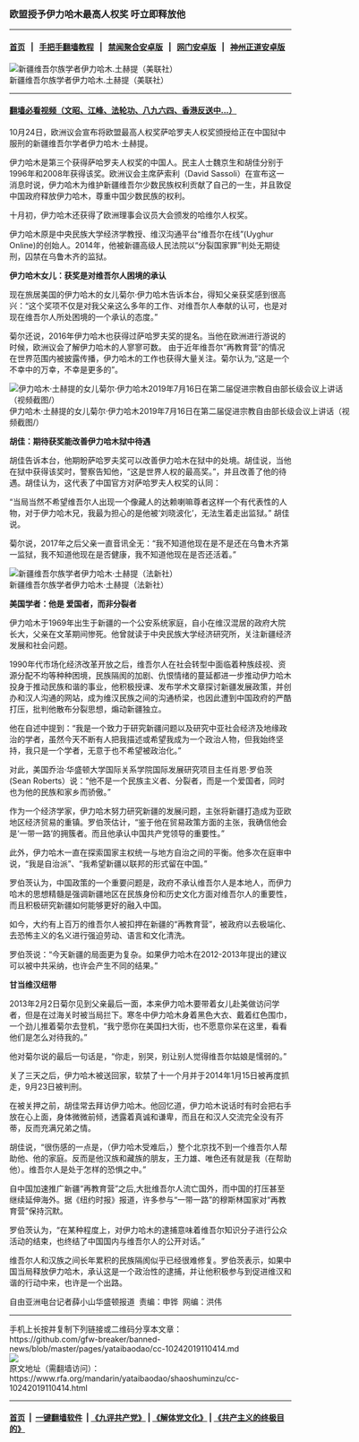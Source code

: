 ### 欧盟授予伊力哈木最高人权奖  吁立即释放他
------------------------

#### [首页](https://github.com/gfw-breaker/banned-news/blob/master/README.md) &nbsp;&nbsp;|&nbsp;&nbsp; [手把手翻墙教程](https://github.com/gfw-breaker/guides/wiki) &nbsp;&nbsp;|&nbsp;&nbsp; [禁闻聚合安卓版](https://github.com/gfw-breaker/bn-android) &nbsp;&nbsp;|&nbsp;&nbsp; [网门安卓版](https://github.com/oGate2/oGate) &nbsp;&nbsp;|&nbsp;&nbsp; [神州正道安卓版](https://github.com/SzzdOgate/update) 



<div id="headerimg">
 <img alt="新疆维吾尔族学者伊力哈木.土赫提（美联社）" src="https://www.rfa.org/mandarin/yataibaodao/shaoshuminzu/cc-10242019110414.html/yt1024b.jpg/@@images/9ca5c88d-e8b1-4916-b7cb-7e61b7509446.jpeg" title="新疆维吾尔族学者伊力哈木.土赫提（美联社）"/>
 <div id="headerimgcontents">
  <div id="headerimgcaption">
   <span>
    新疆维吾尔族学者伊力哈木.土赫提（美联社）
   </span>
   <!-- zoomattribute -->
  </div>
  <!-- headerimgcaption -->
 </div>
 <!-- headerimagecontents -->
</div>

<hr/>


#### [翻墙必看视频（文昭、江峰、法轮功、八九六四、香港反送中...）](https://github.com/gfw-breaker/banned-news/blob/master/pages/links.md)

<div id="storytext">
 <div>
  <div class="slot_header">
  </div>
 </div>
 <p>
  10月24日，欧洲议会宣布将欧盟最高人权奖萨哈罗夫人权奖颁授给正在中国狱中服刑的新疆维吾尔学者伊力哈木·土赫提。
 </p>
 <p>
  伊力哈木是第三个获得萨哈罗夫人权奖的中国人。民主人士魏京生和胡佳分别于1996年和2008年获得该奖。欧洲议会主席萨索利（David Sassoli）在宣布这一消息时说，伊力哈木为维护新疆维吾尔少数民族权利贡献了自己的一生，并且敦促中国政府释放伊力哈木，尊重中国少数民族的权利。
 </p>
 <p>
  十月初，伊力哈木还获得了欧洲理事会议员大会颁发的哈维尔人权奖。
 </p>
 <p>
  伊力哈木原是中央民族大学经济学教授、维汉沟通平台“维吾尔在线”(Uyghur Online)的创始人。2014年，他被新疆高级人民法院以“分裂国家罪”判处无期徒刑，囚禁在乌鲁木齐的监狱。
 </p>
 <p>
 </p>
 <p>
 </p>
 <p>
  <b>
   伊力哈木女儿：获奖是对维吾尔人困境的承认
  </b>
  <b>
  </b>
 </p>
 <p>
  现在旅居美国的伊力哈木的女儿菊尔·伊力哈木告诉本台，得知父亲获奖感到很高兴：“这个奖项不仅是对我父亲这么多年的工作、对维吾尔人奉献的认可，也是对现在维吾尔人所处困境的一个承认的态度。”
 </p>
 <p>
  菊尔还说，2016年伊力哈木也获得过萨哈罗夫奖的提名。当他在欧洲进行游说的时候，欧洲议会了解伊力哈木的人寥寥可数。 由于近年维吾尔“再教育营”的情况在世界范围内被披露传播，伊力哈木的工作也获得大量关注。菊尔认为,“这是一个不幸中的万幸，不幸是更多的”。
 </p>
 <p>
  <div class="image-inline captioned" style="width:622px;">
   <div style="width:622px;">
    <img alt="伊力哈木·土赫提的女儿菊尔·伊力哈木2019年7月16日在第二届促进宗教自由部长级会议上讲话（视频截图/） " src="https://www.rfa.org/mandarin/yataibaodao/shaoshuminzu/cc-10242019110414.html/yt919j.jpg" title="伊力哈木·土赫提的女儿菊尔·伊力哈木2019年7月16日在第二届促进宗教自由部长级会议上讲话（视频截图/）"/>
   </div>
   <div class="image-caption">
    <span style="width:622px;">
     伊力哈木·土赫提的女儿菊尔·伊力哈木2019年7月16日在第二届促进宗教自由部长级会议上讲话（视频截图/）
    </span>
    <span class="copyright">
    </span>
   </div>
  </div>
 </p>
 <p>
  <b>
  </b>
 </p>
 <p>
  <b>
   胡佳：期待获奖能改善伊力哈木狱中待遇
  </b>
  <b>
  </b>
 </p>
 <p>
  胡佳告诉本台，他期盼萨哈罗夫奖可以改善伊力哈木在狱中的处境。胡佳说，当他在狱中获得该奖时，警察告知他，“这是世界人权的最高奖。”，并且改善了他的待遇。胡佳认为，这代表了中国官方对萨哈罗夫人权奖的认同：
 </p>
 <p>
  “当局当然不希望维吾尔人出现一个像藏人的达赖喇嘛尊者这样一个有代表性的人物，对于伊力哈木兄，我最为担心的是他被‘刘晓波化’，无法生着走出监狱。” 胡佳说。
 </p>
 <p>
  菊尔说，2017年之后父亲一直音讯全无：“我不知道他现在是不是还在乌鲁木齐第一监狱，我不知道他现在是否健康，我不知道他现在是否还活着。”
 </p>
 <p>
  <div class="image-inline captioned" style="width:622px;">
   <div style="width:622px;">
    <img alt="新疆维吾尔族学者伊力哈木·土赫提（法新社）" src="https://www.rfa.org/mandarin/yataibaodao/shaoshuminzu/cc-10242019110414.html/yt1024.jpg" title="新疆维吾尔族学者伊力哈木·土赫提（法新社）"/>
   </div>
   <div class="image-caption">
    <span style="width:622px;">
     新疆维吾尔族学者伊力哈木·土赫提（法新社）
    </span>
    <span class="copyright">
    </span>
   </div>
  </div>
 </p>
 <p>
  <b>
   美国学者：他是
  </b>
  <b>
   爱国者，而非分裂者
  </b>
  <b>
  </b>
 </p>
 <p>
  伊力哈木于1969年出生于新疆的一个公安系统家庭，自小在维汉混居的政府大院长大，父亲在文革期间惨死。他曾就读于中央民族大学经济研究所，关注新疆经济发展和社会问题。
 </p>
 <p>
  1990年代市场化经济改革开放之后，维吾尔人在社会转型中面临着种族歧视、资源分配不均等种种困境，民族隔阂的加剧、仇恨情绪的蔓延都进一步推动伊力哈木投身于推动民族和谐的事业，他积极授课、发布学术文章探讨新疆发展政策，并创办和汉人沟通的网站，成为维汉民族之间的沟通桥梁，也因此遭到中国政府的严酷打压，批判他散布分裂思想，煽动新疆独立。
 </p>
 <p>
  他在自述中提到：“我是一个致力于研究新疆问题以及研究中亚社会经济及地缘政治的学者，虽然今天不断有人把我描述或希望我成为一个政治人物，但我始终坚持，我只是一个学者，无意于也不希望被政治化。”
 </p>
 <p>
  对此，美国乔治·华盛顿大学国际关系学院国际发展研究项目主任肖恩·罗伯茨(Sean Roberts）说：“他不是一个民族主义者、分裂者，而是一个爱国者，同时也为他的民族和家乡而骄傲。”
 </p>
 <p>
  作为一个经济学家，伊力哈木努力研究新疆的发展问题，主张将新疆打造成为亚欧地区经济贸易的重镇。罗伯茨估计，“鉴于他在贸易政策方面的主张，我确信他会是‘一带一路’的拥簇者。而且他承认中国共产党领导的重要性。”
 </p>
 <p>
  此外，伊力哈木一直在探索国家主权统一与地方自治之间的平衡。他多次在庭审中说，“我是自治派”、“我希望新疆以联邦的形式留在中国。”
 </p>
 <p>
  罗伯茨认为，中国政策的一个重要问题是，政府不承认维吾尔人是本地人，而伊力哈木的思想精髓是强调新疆地区在民族身份和历史文化方面对维吾尔人的重要性，而且积极研究新疆如何能够更好的融入中国。
 </p>
 <p>
  如今，大约有上百万的维吾尔人被扣押在新疆的“再教育营”，被政府以去极端化、去恐怖主义的名义进行强迫劳动、语言和文化清洗。
 </p>
 <p>
  罗伯茨说：“今天新疆的局面更为复杂。如果伊力哈木在2012-2013年提出的建议可以被中共采纳，也许会产生不同的结果。”
 </p>
 <p>
  <b>
   甘当维汉纽带
  </b>
  <b>
  </b>
 </p>
 <p>
  2013年2月2日菊尔见到父亲最后一面，本来伊力哈木要带着女儿赴美做访问学者，但是在过海关时被当局拦下。寒冬中伊力哈木身着黑色大衣、戴着红色围巾，一个劲儿推着菊尔去登机，“我宁愿你在美国扫大街，也不愿意你呆在这里，看看他们是怎么对待我的。”
 </p>
 <p>
  他对菊尔说的最后一句话是，“你走，别哭，别让别人觉得维吾尔姑娘是懦弱的。”
 </p>
 <p>
  关了三天之后，伊力哈木被送回家，软禁了十一个月并于2014年1月15日被再度抓走，9月23日被判刑。
 </p>
 <p>
  在被关押之前，胡佳常去拜访伊力哈木。他回忆道，伊力哈木说话时有时会把右手放在心上面，身体微微前倾，透露着真诚和谦卑，而且在和汉人交流完全没有芥蒂，反而充满兄弟之情。
 </p>
 <p>
  胡佳说，“很伤感的一点是，（伊力哈木受难后，）整个北京找不到一个维吾尔人帮助他、他的家庭。反而是他汉族和藏族的朋友，王力雄、唯色还有就是我（在帮助他）。维吾尔人是处于怎样的恐惧之中。”
 </p>
 <p>
  自中国加速推广新疆“再教育营”之后,大批维吾尔人流亡国外，而中国的打压甚至继续延伸海外。据《纽约时报》报道，许多参与“一带一路”的穆斯林国家对“再教育营”保持沉默。
 </p>
 <p>
  罗伯茨认为，“在某种程度上，对伊力哈木的逮捕意味着维吾尔知识分子进行公众活动的结束，也终结了中国国内与维吾尔人的公开对话。”
 </p>
 <p>
  维吾尔人和汉族之间长年累积的民族隔阂似乎已经很难修复。罗伯茨表示，如果中国当局释放伊力哈木，承认这是一个政治性的逮捕，并让他积极参与到促进维汉和谐的行动中来，也许是一个出路。
 </p>
 <p>
  自由亚洲电台记者薛小山华盛顿报道  责编：申铧  网编：洪伟
 </p>
</div>

<hr/>
手机上长按并复制下列链接或二维码分享本文章：<br/>
https://github.com/gfw-breaker/banned-news/blob/master/pages/yataibaodao/cc-10242019110414.md <br/>
<a href='https://github.com/gfw-breaker/banned-news/blob/master/pages/yataibaodao/cc-10242019110414.md'><img src='https://github.com/gfw-breaker/banned-news/blob/master/pages/yataibaodao/cc-10242019110414.md.png'/></a> <br/>
原文地址（需翻墙访问）：https://www.rfa.org/mandarin/yataibaodao/shaoshuminzu/cc-10242019110414.html


------------------------
#### [首页](https://github.com/gfw-breaker/banned-news/blob/master/README.md) &nbsp;|&nbsp; [一键翻墙软件](https://github.com/gfw-breaker/nogfw/blob/master/README.md) &nbsp;| [《九评共产党》](https://github.com/gfw-breaker/9ping.md/blob/master/README.md#九评之一评共产党是什么) | [《解体党文化》](https://github.com/gfw-breaker/jtdwh.md/blob/master/README.md) | [《共产主义的终极目的》](https://github.com/gfw-breaker/gczydzjmd.md/blob/master/README.md)


<img src='http://gfw-breaker.win/banned-news/pages/yataibaodao/cc-10242019110414.md' width='0px' height='0px'/>